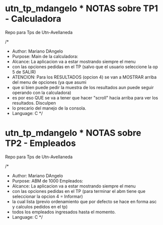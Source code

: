 # utn_tp_mdangelo  * NOTAS sobre TP1 - Calculadora
Repo para Tps de Utn-Avellaneda

/*
 * Author: Mariano DAngelo
 * Purpose: Main de la calculadora:
 * Alcance: La aplicacion va a estar mostrando siempre el menu
 * con las opciones pedidas en el TP (salvo que el usuario seleccione la op 5 de SALIR)
 * ATENCION: Para los RESULTADOS (opcion 4) se van a MOSTRAR arriba del menu de opciones (ya que asumi
 * que si bien puede pedir la muestra de los resultados aun puede seguir operando con la calculadora)
 * es por eso QUE se va a tener que hacer "scroll" hacia arriba para ver los resultados. Disculpen
 * lo precario del manejo de la consola.
 * Language:  C
 */

# utn_tp_mdangelo  * NOTAS sobre TP2 - Empleados
Repo para Tps de Utn-Avellaneda

/*
 * Author: Mariano DAngelo
 * Purpose: ABM de 1000 Empleados:
 * Alcance: La aplicacion va a estar mostrando siempre el menu
 * con las opciones pedidas en el TP (para terminar el abm tiene que seleccionar la opcion 4 = Informar)
 * la cual lista (previo ordenamiento que por defecto se hace en forma asc y calculos pedidos en el tp)
 * todos los empleados ingresados hasta el momento.
 * Language:  C
 */

